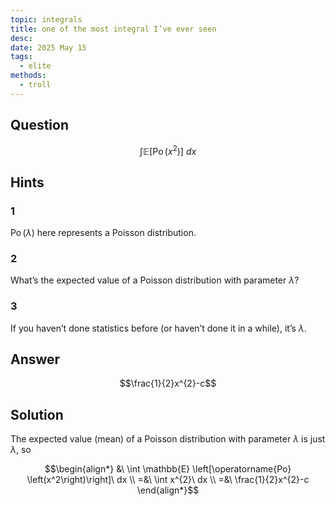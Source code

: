 ```yaml
---
topic: integrals
title: one of the most integral I’ve ever seen
desc: 
date: 2025 May 15
tags:
  - elite
methods:
  - troll
---
```



## Question
```math
\int
  \mathbb{E} \left[
    \operatorname{Po} \left( x^2 \right)
  \right]
\ dx
```


## Hints

### 1
$\operatorname{Po}(\lambda)$ here represents a Poisson distribution.

### 2
What’s the expected value of a Poisson distribution with parameter $\lambda$?

### 3
If you haven’t done statistics before (or haven’t done it in a while), it’s $\lambda$.


## Answer
```math
\frac{1}{2}x^{2}-c
```


## Solution

The expected value (mean) of a Poisson distribution with parameter $\lambda$ is just $\lambda$, so

```math
\begin{align*}
  &\ \int \mathbb{E} \left[\operatorname{Po} \left(x^2\right)\right]\ dx
  \\ =&\ \int x^{2}\ dx
  \\ =&\ \frac{1}{2}x^{2}-c
\end{align*}
```
